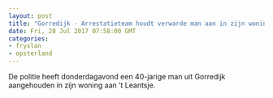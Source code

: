 ```yaml
---
layout: post
title: "Gorredijk - Arrestatieteam houdt verwarde man aan in zijn woning"
date: Fri, 28 Jul 2017 07:58:00 GMT
categories: 
- fryslan 
- opsterland 
---
```


De politie heeft donderdagavond een 40-jarige man uit Gorredijk aangehouden in zijn woning aan ’t Leantsje.
